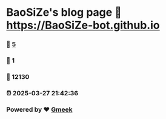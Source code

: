 # BaoSiZe's blog page :link: https://BaoSiZe-bot.github.io 
### :page_facing_up: [5](https://BaoSiZe-bot.github.io/tag.html) 
### :speech_balloon: 1 
### :hibiscus: 12130 
### :alarm_clock: 2025-03-27 21:42:36 
### Powered by :heart: [Gmeek](https://github.com/Meekdai/Gmeek)
